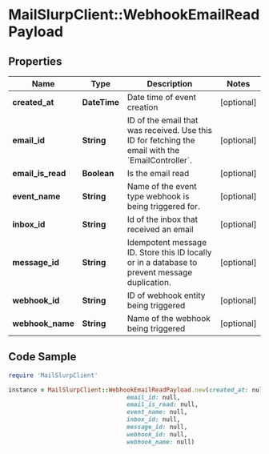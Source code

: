 # MailSlurpClient::WebhookEmailReadPayload

## Properties

Name | Type | Description | Notes
------------ | ------------- | ------------- | -------------
**created_at** | **DateTime** | Date time of event creation | [optional] 
**email_id** | **String** | ID of the email that was received. Use this ID for fetching the email with the &#x60;EmailController&#x60;. | [optional] 
**email_is_read** | **Boolean** | Is the email read | [optional] 
**event_name** | **String** | Name of the event type webhook is being triggered for. | [optional] 
**inbox_id** | **String** | Id of the inbox that received an email | [optional] 
**message_id** | **String** | Idempotent message ID. Store this ID locally or in a database to prevent message duplication. | [optional] 
**webhook_id** | **String** | ID of webhook entity being triggered | [optional] 
**webhook_name** | **String** | Name of the webhook being triggered | [optional] 

## Code Sample

```ruby
require 'MailSlurpClient'

instance = MailSlurpClient::WebhookEmailReadPayload.new(created_at: null,
                                 email_id: null,
                                 email_is_read: null,
                                 event_name: null,
                                 inbox_id: null,
                                 message_id: null,
                                 webhook_id: null,
                                 webhook_name: null)
```


